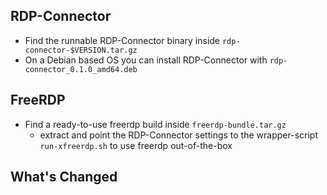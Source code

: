 ## RDP-Connector

* Find the runnable RDP-Connector binary inside `rdp-connector-$VERSION.tar.gz`
* On a Debian based OS you can install RDP-Connector with `rdp-connector_0.1.0_amd64.deb`

## FreeRDP

* Find a ready-to-use freerdp build inside `freerdp-bundle.tar.gz`
    * extract and point the RDP-Connector settings to the wrapper-script `run-xfreerdp.sh` to use freerdp out-of-the-box

## What's Changed

